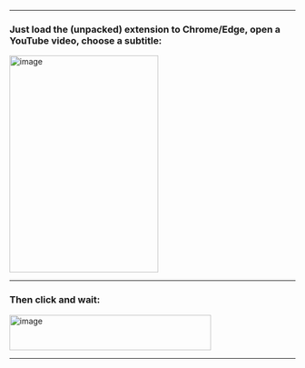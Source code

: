 
---------

### Just load the (unpacked) extension to Chrome/Edge, open a YouTube video, choose a subtitle:

<img width="262" height="382" alt="image" src="https://github.com/user-attachments/assets/557a23cb-43c9-47ae-a933-c2033dce5c04" />

--------

### Then click and wait:

<img width="355" height="62" alt="image" src="https://github.com/user-attachments/assets/df31a71d-8eac-407c-834b-f48c1f80ad8c" />

--------
